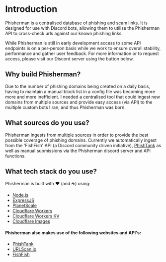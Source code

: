# Introduction

Phisherman is a centralised database of phishing and scam links. It is designed for use with Discord bots, allowing them to utilise the Phisherman API to cross-check urls against our known phishing links.

While Phisherman is still in early development access to some API endpoints is on a per-person basis while we work to ensure overall stability, performance and gather user feedback. For more information or to request access, please visit our Discord server using the button below.

## Why build Phisherman?

Due to the number of phishing domains being created on a daily basis, having to maintain a manual block list in a config file was becoming more more and more inefficient. I needed a centralised tool that could ingest new domains from multiple sources and provide easy access (via API) to the multiple custom bots I ran, and thus Phisherman was born.

## What sources do you use?

Phisherman ingests from multiple sources in order to provide the best possible coverage of phishing domains. Currently we automatically ingest from the 'FishFish' API (a Discord community driven initiative), [PhishTank](https://phishtank.org/) as well as manual submissions via the Phisherman discord server and API functions.

## What tech stack do you use?
Phisherman is built with :heart: (and :coffee:) using:

- [Node.js](https://nodejs.org)
- [ExpressJS](https://expressjs.com/)
- [PlanetScale](https://planetscale.com/?from=phisherman)
- [Cloudflare Workers](https://workers.cloudflare.com/?from=phisherman)
- [Cloudflare Workers KV](https://www.cloudflare.com/products/workers-kv/?from=phisherman)
- [Cloudflare Images](https://www.cloudflare.com/developer-platform/cloudflare-images/)

#### Phisherman also makes use of the following websites and API's:

- [PhishTank](https://www.phishtank.com/)
- [URLScan.io](https://urlscan.io/?from=phisherman)
- [FishFish](https://fishfish.gg/?from=phisherman)
